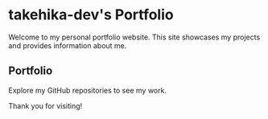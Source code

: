 # takehika-dev's Portfolio

Welcome to my personal portfolio website. This site showcases my projects and provides information about me.

## Portfolio

Explore my GitHub repositories to see my work.

Thank you for visiting!